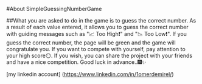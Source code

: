 #About SimpleGuessingNumberGame

##What you are asked to do in the game is to guess the correct number. As a result of each value entered, it allows you to guess the correct number with guiding messages such as "📈 Too High❗" and "📉 Too Low❗". If you guess the correct number, the page will be green and the game will congratulate you. If you want to compete with yourself, pay attention to your high score😶. If you wish, you can share the project with your friends and have a nice competition. Good luck in advance..🎆✨

[my linkedin account] (https://www.linkedin.com/in/1omerdemirel/)
